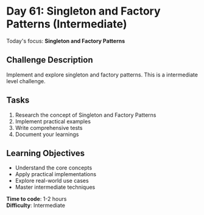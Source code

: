 # Day 61: Singleton and Factory Patterns (Intermediate)

Today's focus: **Singleton and Factory Patterns**

## Challenge Description
Implement and explore singleton and factory patterns. This is a intermediate level challenge.

## Tasks
1. Research the concept of Singleton and Factory Patterns
2. Implement practical examples
3. Write comprehensive tests
4. Document your learnings

## Learning Objectives
- Understand the core concepts
- Apply practical implementations
- Explore real-world use cases
- Master intermediate techniques

**Time to code**: 1-2 hours  
**Difficulty**: Intermediate